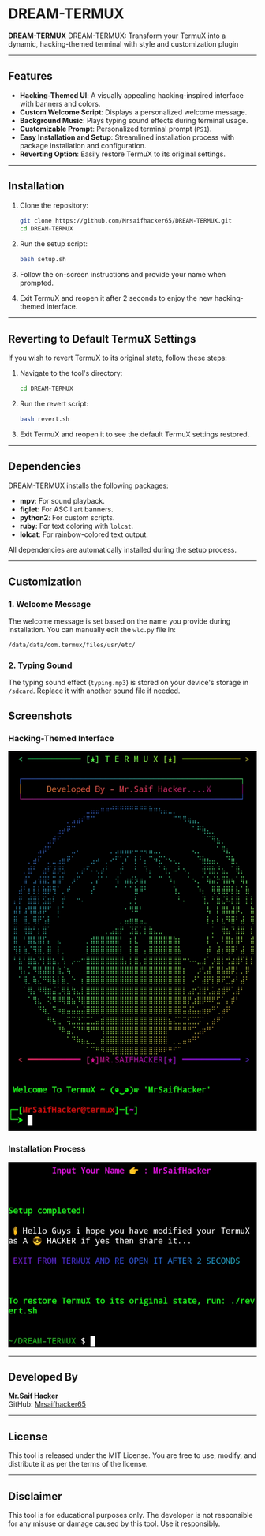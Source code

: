 # DREAM-TERMUX

**DREAM-TERMUX** DREAM-TERMUX: Transform your TermuX into a dynamic, hacking-themed terminal with style and customization plugin

---

## Features

- **Hacking-Themed UI**: A visually appealing hacking-inspired interface with banners and colors.
- **Custom Welcome Script**: Displays a personalized welcome message.
- **Background Music**: Plays typing sound effects during terminal usage.
- **Customizable Prompt**: Personalized terminal prompt (`PS1`).
- **Easy Installation and Setup**: Streamlined installation process with package installation and configuration.
- **Reverting Option**: Easily restore TermuX to its original settings.

---

## Installation

1. Clone the repository:
   ```bash
   git clone https://github.com/Mrsaifhacker65/DREAM-TERMUX.git
   cd DREAM-TERMUX
   ```

2. Run the setup script:
   ```bash
   bash setup.sh
   ```

3. Follow the on-screen instructions and provide your name when prompted.

4. Exit TermuX and reopen it after 2 seconds to enjoy the new hacking-themed interface.

---

## Reverting to Default TermuX Settings

If you wish to revert TermuX to its original state, follow these steps:

1. Navigate to the tool's directory:
   ```bash
   cd DREAM-TERMUX
   ```

2. Run the revert script:
   ```bash
   bash revert.sh
   ```

3. Exit TermuX and reopen it to see the default TermuX settings restored.

---

## Dependencies

DREAM-TERMUX installs the following packages:
- **mpv**: For sound playback.
- **figlet**: For ASCII art banners.
- **python2**: For custom scripts.
- **ruby**: For text coloring with `lolcat`.
- **lolcat**: For rainbow-colored text output.

All dependencies are automatically installed during the setup process.

---

## Customization

### 1. Welcome Message
The welcome message is set based on the name you provide during installation. You can manually edit the `wlc.py` file in:
```bash
/data/data/com.termux/files/usr/etc/
```

### 2. Typing Sound
The typing sound effect (`typing.mp3`) is stored on your device's storage in `/sdcard`. Replace it with another sound file if needed.

## Screenshots

### Hacking-Themed Interface
![Screenshot](Screenshot.jpg)

### Installation Process
![Screenshot2](Screenshot2.jpg)

---

## Developed By

**Mr.Saif Hacker**  
GitHub: [Mrsaifhacker65](https://github.com/Mrsaifhacker65)

---

## License

This tool is released under the MIT License. You are free to use, modify, and distribute it as per the terms of the license.

---

## Disclaimer

This tool is for educational purposes only. The developer is not responsible for any misuse or damage caused by this tool. Use it responsibly.

